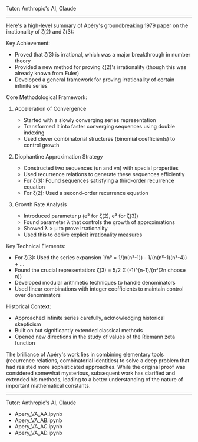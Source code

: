 Tutor: Anthropic's AI, Claude

- - - -

Here's a high-level summary of Apéry's groundbreaking 1979 paper on the irrationality of ζ(2) and ζ(3):

Key Achievement:
- Proved that ζ(3) is irrational, which was a major breakthrough in number theory
- Provided a new method for proving ζ(2)'s irrationality (though this was already known from Euler)
- Developed a general framework for proving irrationality of certain infinite series

Core Methodological Framework:
1. Acceleration of Convergence
   - Started with a slowly converging series representation
   - Transformed it into faster converging sequences using double indexing
   - Used clever combinatorial structures (binomial coefficients) to control growth

2. Diophantine Approximation Strategy
   - Constructed two sequences (un and vn) with special properties
   - Used recurrence relations to generate these sequences efficiently
   - For ζ(3): Found sequences satisfying a third-order recurrence equation
   - For ζ(2): Used a second-order recurrence equation

3. Growth Rate Analysis
   - Introduced parameter μ (e² for ζ(2), e³ for ζ(3))
   - Found parameter λ that controls the growth of approximations
   - Showed λ > μ to prove irrationality
   - Used this to derive explicit irrationality measures

Key Technical Elements:
- For ζ(3): Used the series expansion 1/n³ = 1/(n(n²-1)) - 1/(n(n²-1)(n²-4)) + ...
- Found the crucial representation: ζ(3) = 5/2 Σ (-1)^(n-1)/(n³(2n choose n))
- Developed modular arithmetic techniques to handle denominators
- Used linear combinations with integer coefficients to maintain control over denominators

Historical Context:
- Approached infinite series carefully, acknowledging historical skepticism
- Built on but significantly extended classical methods
- Opened new directions in the study of values of the Riemann zeta function

The brilliance of Apéry's work lies in combining elementary tools (recurrence relations, combinatorial identities) to solve a deep problem that had resisted more sophisticated approaches. While the original proof was considered somewhat mysterious, subsequent work has clarified and extended his methods, leading to a better understanding of the nature of important mathematical constants.

- - - -

Tutor: Anthropic's AI, Claude

* Apery_VA_AA.ipynb
* Apery_VA_AB.ipynb
* Apery_VA_AC.ipynb
* Apery_VA_AD.ipynb
